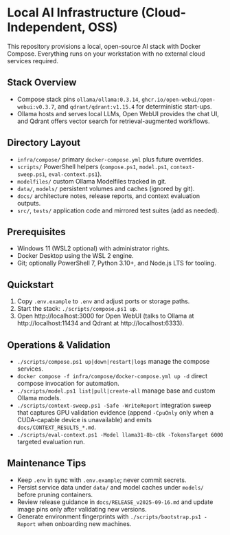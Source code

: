 # Local AI Infrastructure (Cloud-Independent, OSS)

This repository provisions a local, open-source AI stack with Docker Compose. Everything runs on your workstation with no external cloud services required.

## Stack Overview
- Compose stack pins `ollama/ollama:0.3.14`, `ghcr.io/open-webui/open-webui:v0.3.7`, and `qdrant/qdrant:v1.15.4` for deterministic start-ups.
- Ollama hosts and serves local LLMs, Open WebUI provides the chat UI, and Qdrant offers vector search for retrieval-augmented workflows.

## Directory Layout
- `infra/compose/`  primary `docker-compose.yml` plus future overrides.
- `scripts/`  PowerShell helpers (`compose.ps1`, `model.ps1`, `context-sweep.ps1`, `eval-context.ps1`).
- `modelfiles/`  custom Ollama Modelfiles tracked in git.
- `data/`, `models/`  persistent volumes and caches (ignored by git).
- `docs/`  architecture notes, release reports, and context evaluation outputs.
- `src/`, `tests/`  application code and mirrored test suites (add as needed).

## Prerequisites
- Windows 11 (WSL2 optional) with administrator rights.
- Docker Desktop using the WSL 2 engine.
- Git; optionally PowerShell 7, Python 3.10+, and Node.js LTS for tooling.

## Quickstart
1. Copy `.env.example` to `.env` and adjust ports or storage paths.
2. Start the stack: `./scripts/compose.ps1 up`.
3. Open http://localhost:3000 for Open WebUI (talks to Ollama at http://localhost:11434 and Qdrant at http://localhost:6333).

## Operations & Validation
- `./scripts/compose.ps1 up|down|restart|logs`  manage the compose services.
- `docker compose -f infra/compose/docker-compose.yml up -d`  direct compose invocation for automation.
- `./scripts/model.ps1 list|pull|create-all`  manage base and custom Ollama models.
- `./scripts/context-sweep.ps1 -Safe -WriteReport`  integration sweep that captures GPU validation evidence (append `-CpuOnly` only when a CUDA-capable device is unavailable) and emits `docs/CONTEXT_RESULTS_*.md`.
- `./scripts/eval-context.ps1 -Model llama31-8b-c8k -TokensTarget 6000`  targeted evaluation run.

## Maintenance Tips
- Keep `.env` in sync with `.env.example`; never commit secrets.
- Persist service data under `data/` and model caches under `models/` before pruning containers.
- Review release guidance in `docs/RELEASE_v2025-09-16.md` and update image pins only after validating new versions.
- Generate environment fingerprints with `./scripts/bootstrap.ps1 -Report` when onboarding new machines.



